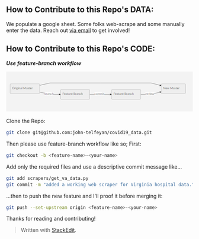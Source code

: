 
## How to Contribute to this Repo's DATA:
We  populate a google sheet. Some folks web-scrape and  some manually enter the data. Reach out [via email](https://bit.ly/3aSlS9K) to get involved!

## How to Contribute to this Repo's CODE:  
***Use feature-branch workflow***  

![master-->feature-branch-->master](https://github.com/john-telfeyan/multi_media/blob/master/feature_branch_diagram.png?raw=true)  

Clone the Repo:
```bash
git clone git@github.com:john-telfeyan/covid19_data.git
```
Then please use feature-branch workflow like so; First:
```bash
git checkout -b <feature-name>-<your-name>
```

Add only the required files and use a descriptive commit message like...
```bash
git add scrapers/get_va_data.py
git commit -m "added a working web scraper for Virginia hospital data."
```
 ...then to push the new feature and I'll proof it before merging it:
```bash
git push --set-upstream origin <feature-name>-<your-name>
```

Thanks for reading and contributing!

> Written with [StackEdit](https://stackedit.io/).
<!--stackedit_data:
eyJoaXN0b3J5IjpbLTIxMDc1Nzc4ODIsLTg1NjQ1NTU4OCw2Nz
g3NTE4MThdfQ==
-->